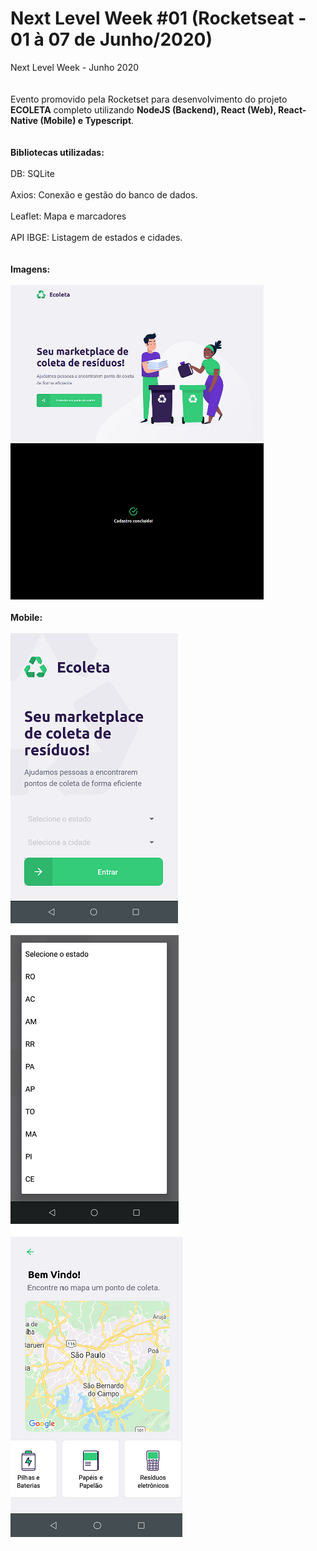 # Next Level Week #01 (Rocketseat - 01 à 07 de Junho/2020)
Next Level Week - Junho 2020
<br><br><br>
Evento promovido pela Rocketset para desenvolvimento do projeto **ECOLETA** completo utilizando **NodeJS (Backend), React (Web), React-Native (Mobile) e Typescript**. 
<br><br><br>
<strong>Bibliotecas utilizadas:</strong>
<br><br>
DB: SQLite<br><br>
Axios: Conexão e gestão do banco de dados.<br><br>
Leaflet: Mapa e marcadores<br><br>
API IBGE: Listagem de estados e cidades.
<br><br><br>
<strong>Imagens: </strong>
<br><br>
<img src="https://github.com/marcelosnts/next_level_week_jun_2020/blob/master/ecoleta.PNG" width="405" height="250"/>
<img src="https://github.com/marcelosnts/next_level_week_jun_2020/blob/master/ecoleta_concluido.PNG" width="405" height="250"/>
<br><br>
<strong>Mobile: </strong>
<br><br>
<img src="https://github.com/marcelosnts/next_level_week_jun_2020/blob/master/ecoleta_mobile_01.png" />
<img src="https://github.com/marcelosnts/next_level_week_jun_2020/blob/master/ecoleta_mobile_02.png" />
<img src="https://github.com/marcelosnts/next_level_week_jun_2020/blob/master/ecoleta_mobile_03.png" />
